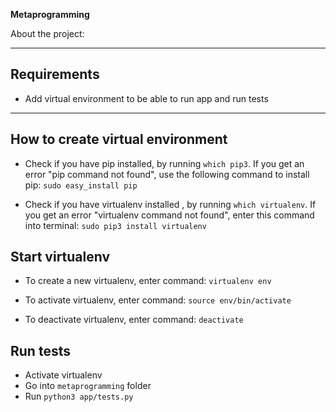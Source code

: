 **Metaprogramming**

About the project:

---

## Requirements
- Add virtual environment to be able to run app and run tests

---

## How to create virtual environment
- Check if you have pip installed, by running `which pip3`. If you get an error "pip command not found", use the following command to install pip:
`sudo easy_install pip`

- Check if you have virtualenv installed , by running `which virtualenv`. If you get an error "virtualenv command not found", enter this command into terminal:
`sudo pip3 install virtualenv`

## Start virtualenv
- To create a new virtualenv, enter command:
`virtualenv env`

- To activate virtualenv, enter command:
`source env/bin/activate`

- To deactivate virtualenv, enter command:
`deactivate`

## Run tests
- Activate virtualenv
- Go into `metaprogramming` folder
- Run `python3 app/tests.py` 
